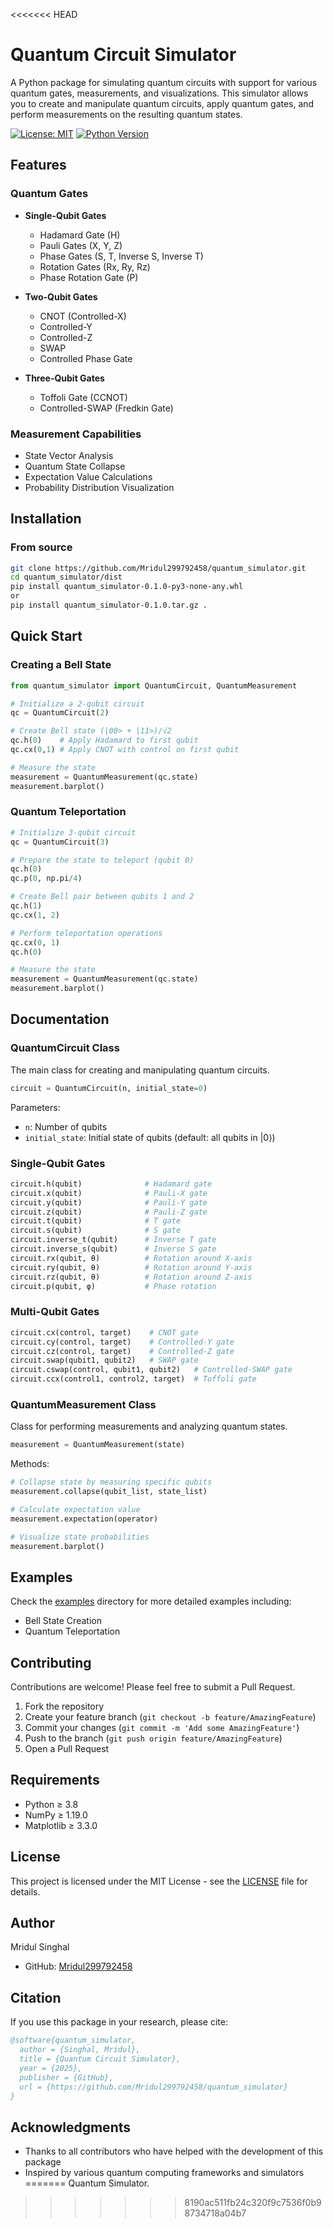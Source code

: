 <<<<<<< HEAD
# Quantum Circuit Simulator

A Python package for simulating quantum circuits with support for various quantum gates, measurements, and visualizations. This simulator allows you to create and manipulate quantum circuits, apply quantum gates, and perform measurements on the resulting quantum states.

[![License: MIT](https://img.shields.io/badge/License-MIT-yellow.svg)](https://opensource.org/licenses/MIT)
[![Python Version](https://img.shields.io/badge/python-3.8+-blue.svg)](https://www.python.org/downloads/)

## Features

### Quantum Gates
- **Single-Qubit Gates**
  - Hadamard Gate (H)
  - Pauli Gates (X, Y, Z)
  - Phase Gates (S, T, Inverse S, Inverse T)
  - Rotation Gates (Rx, Ry, Rz)
  - Phase Rotation Gate (P)

- **Two-Qubit Gates**
  - CNOT (Controlled-X)
  - Controlled-Y
  - Controlled-Z
  - SWAP
  - Controlled Phase Gate

- **Three-Qubit Gates**
  - Toffoli Gate (CCNOT)
  - Controlled-SWAP (Fredkin Gate)

### Measurement Capabilities
- State Vector Analysis
- Quantum State Collapse
- Expectation Value Calculations
- Probability Distribution Visualization

## Installation

### From source
```bash
git clone https://github.com/Mridul299792458/quantum_simulator.git
cd quantum_simulator/dist
pip install quantum_simulator-0.1.0-py3-none-any.whl
or
pip install quantum_simulator-0.1.0.tar.gz .
```

## Quick Start

### Creating a Bell State
```python
from quantum_simulator import QuantumCircuit, QuantumMeasurement

# Initialize a 2-qubit circuit
qc = QuantumCircuit(2)

# Create Bell state (|00> + |11>)/√2
qc.h(0)    # Apply Hadamard to first qubit
qc.cx(0,1) # Apply CNOT with control on first qubit

# Measure the state
measurement = QuantumMeasurement(qc.state)
measurement.barplot()
```

### Quantum Teleportation
```python
# Initialize 3-qubit circuit
qc = QuantumCircuit(3)

# Prepare the state to teleport (qubit 0)
qc.h(0)
qc.p(0, np.pi/4)

# Create Bell pair between qubits 1 and 2
qc.h(1)
qc.cx(1, 2)

# Perform teleportation operations
qc.cx(0, 1)
qc.h(0)

# Measure the state
measurement = QuantumMeasurement(qc.state)
measurement.barplot()
```

## Documentation

### QuantumCircuit Class
The main class for creating and manipulating quantum circuits.

```python
circuit = QuantumCircuit(n, initial_state=0)
```
Parameters:
- `n`: Number of qubits
- `initial_state`: Initial state of qubits (default: all qubits in |0⟩)

### Single-Qubit Gates
```python
circuit.h(qubit)              # Hadamard gate
circuit.x(qubit)              # Pauli-X gate
circuit.y(qubit)              # Pauli-Y gate
circuit.z(qubit)              # Pauli-Z gate
circuit.t(qubit)              # T gate
circuit.s(qubit)              # S gate
circuit.inverse_t(qubit)      # Inverse T gate
circuit.inverse_s(qubit)      # Inverse S gate
circuit.rx(qubit, θ)          # Rotation around X-axis
circuit.ry(qubit, θ)          # Rotation around Y-axis
circuit.rz(qubit, θ)          # Rotation around Z-axis
circuit.p(qubit, φ)           # Phase rotation
```

### Multi-Qubit Gates
```python
circuit.cx(control, target)    # CNOT gate
circuit.cy(control, target)    # Controlled-Y gate
circuit.cz(control, target)    # Controlled-Z gate
circuit.swap(qubit1, qubit2)   # SWAP gate
circuit.cswap(control, qubit1, qubit2)   # Controlled-SWAP gate
circuit.ccx(control1, control2, target)  # Toffoli gate
```

### QuantumMeasurement Class
Class for performing measurements and analyzing quantum states.

```python
measurement = QuantumMeasurement(state)
```

Methods:
```python
# Collapse state by measuring specific qubits
measurement.collapse(qubit_list, state_list)

# Calculate expectation value
measurement.expectation(operator)

# Visualize state probabilities
measurement.barplot()
```

## Examples

Check the [examples](examples/) directory for more detailed examples including:
- Bell State Creation
- Quantum Teleportation

## Contributing

Contributions are welcome! Please feel free to submit a Pull Request.

1. Fork the repository
2. Create your feature branch (`git checkout -b feature/AmazingFeature`)
3. Commit your changes (`git commit -m 'Add some AmazingFeature'`)
4. Push to the branch (`git push origin feature/AmazingFeature`)
5. Open a Pull Request

## Requirements

- Python ≥ 3.8
- NumPy ≥ 1.19.0
- Matplotlib ≥ 3.3.0

## License

This project is licensed under the MIT License - see the [LICENSE](LICENSE) file for details.

## Author

Mridul Singhal
- GitHub: [Mridul299792458](https://github.com/Mridul299792458)

## Citation

If you use this package in your research, please cite:
```bibtex
@software{quantum_simulator,
  author = {Singhal, Mridul},
  title = {Quantum Circuit Simulator},
  year = {2025},
  publisher = {GitHub},
  url = {https://github.com/Mridul299792458/quantum_simulator}
}
```

## Acknowledgments

- Thanks to all contributors who have helped with the development of this package
- Inspired by various quantum computing frameworks and simulators
=======
Quantum Simulator.
>>>>>>> 8190ac511fb24c320f9c7536f0b98734718a04b7
